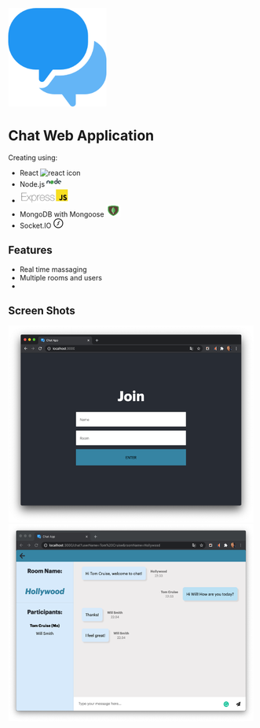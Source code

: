 <img src="/public/media/speech-bubble.png" alt="chat logo" width="200" height="200"/>

# Chat Web Application

Creating using:

- React  <img src="/public/media/favicon-react.ico" alt="react icon" width="20" height="20"/>
- Node.js  <img src="/public/media/node-icon.png" alt="react icon" width="30" height="20"/>
- <img src="/public/media/express-js-cyberpanel.jpg" alt="express icon" width="100" height="30"/>
- MongoDB with Mongoose  <img src="/public/media/mongodb.png" alt="mongodb icon" width="30" height="25"/>
- Socket.IO  <img src="/public/media/socket-io.png" alt="socketio icon" width="20" height="20"/>

## Features

- Real time massaging
- Multiple rooms and users
-

## Screen Shots

<img src="/public/media/join-screen-shot.png" alt="join screen shot" width="500" height="400"/><img alt="in chat screen shot" src="/public/media/in-chat-screen-shot3.png" width="500" height="400"/>
